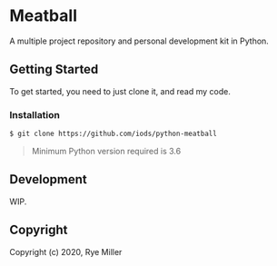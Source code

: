 Meatball
========

A multiple project repository and personal development kit in Python.


Getting Started
---------------

To get started, you need to just clone it, and read my code.

### Installation

```sh
$ git clone https://github.com/iods/python-meatball
```

> Minimum Python version required is 3.6


Development
-----------

WIP.


Copyright
---------

Copyright (c) 2020, Rye Miller